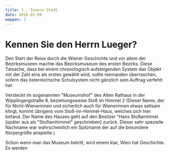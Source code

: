 ```yaml
---
title: 1., Innere Stadt
date: 2016-02-09
wappen: 3
---
```


# Kennen Sie den Herrn Lueger?

Den Start der Reise durch die Wiener Geschichte und vor allem der Bezirksmuseen
machte das Bezirksmuseum des ersten Bezirks. Diese Tatsache, dass bei einem
chronologisch aufsteigenden System das Objekt mit der Zahl eins als erstes gewählt
wird, sollte niemanden überraschen, sofern das österreichsche Schulsystem nicht
gänzlich sein Auftrag verfehlt hat.

Versteckt im sogenannten "Museumshof" des Alten Rathaus in der Wipplingergstraße 8,
beziehungsweise Stoß im Himmel 2 (Dieser Name, der für Nicht-Wienerinnen und sicherlich
auch für Wienerinnen etwas seltsam klingt, kommt übrigens vom Stoß-im-Himmel-Haus,
welches sich hier befand. Der Name des Hauses geht auf den Besitzer "Hans Stoßamhimel
[später aus als "Stoßamhimmel" geschrieben] zurück. Dieser sehr spezielle Nachname
war wahrscheinlich ein Spitzname der auf die besondere Körpergröße anspielte.)

Schon wenn man das Museum betritt, wird einem klar, Wien hat Geschichte. Es werden
